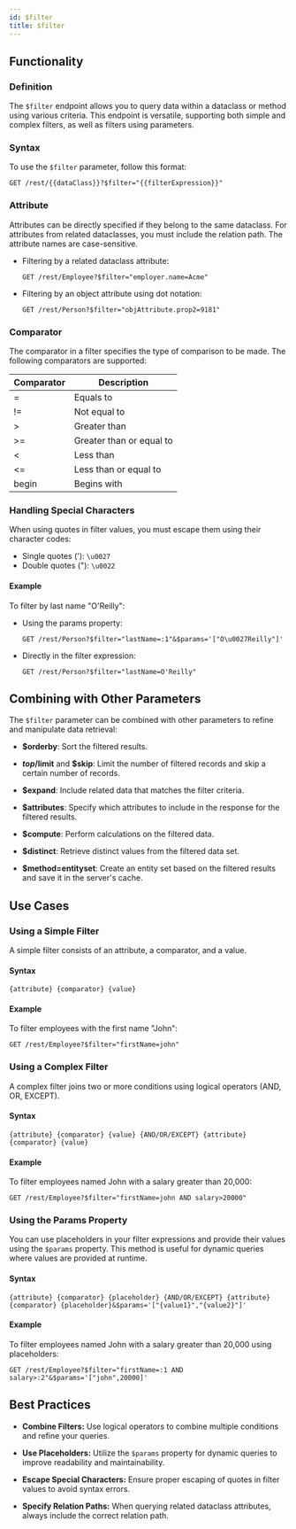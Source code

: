 ```yaml
---
id: $filter
title: $filter 
---
```



## Functionality

### Definition

The `$filter` endpoint allows you to query data within a dataclass or method using various criteria. This endpoint is versatile, supporting both simple and complex filters, as well as filters using parameters. 

### Syntax

To use the `$filter` parameter, follow this format:

```
GET /rest/{{dataClass}}?$filter="{{filterExpression}}"
```

### Attribute

Attributes can be directly specified if they belong to the same dataclass. For attributes from related dataclasses, you must include the relation path. The attribute names are case-sensitive.


- Filtering by a related dataclass attribute:

    ```
    GET /rest/Employee?$filter="employer.name=Acme"
    ```

- Filtering by an object attribute using dot notation:

    ```
    GET /rest/Person?$filter="objAttribute.prop2=9181"
    ```


### Comparator

The comparator in a filter specifies the type of comparison to be made. The following comparators are supported:

| Comparator | Description                  |
|------------|------------------------------|
| =          | Equals to                    |
| !=         | Not equal to                 |
| >          | Greater than                 |
| >=         | Greater than or equal to     |
| <          | Less than                    |
| <=         | Less than or equal to        |
| begin      | Begins with                  |


### Handling Special Characters

When using quotes in filter values, you must escape them using their character codes:

- Single quotes ('): `\u0027`
- Double quotes ("): `\u0022`

#### Example

To filter by last name "O'Reilly":

- Using the params property:

    ```
    GET /rest/Person?$filter="lastName=:1"&$params='["O\u0027Reilly"]'
    ```

- Directly in the filter expression:

    ```
    GET /rest/Person?$filter="lastName=O'Reilly"
    ```


## Combining with Other Parameters

The `$filter` parameter can be combined with other parameters to refine and manipulate data retrieval:

- **$orderby**: Sort the filtered results.

- **$top/$limit** and **$skip**: Limit the number of filtered records and skip a certain number of records.

- **$expand**: Include related data that matches the filter criteria.

- **$attributes**: Specify which attributes to include in the response for the filtered results.

- **$compute**: Perform calculations on the filtered data.

- **$distinct**: Retrieve distinct values from the filtered data set.

- **$method=entityset**: Create an entity set based on the filtered results and save it in the server's cache.

## Use Cases


### Using a Simple Filter

A simple filter consists of an attribute, a comparator, and a value.

#### Syntax

```
{attribute} {comparator} {value}
```

#### Example

To filter employees with the first name "John":

```
GET /rest/Employee?$filter="firstName=john"
```


### Using a Complex Filter

A complex filter joins two or more conditions using logical operators (AND, OR, EXCEPT).

#### Syntax

```
{attribute} {comparator} {value} {AND/OR/EXCEPT} {attribute} {comparator} {value}
```

#### Example

To filter employees named John with a salary greater than 20,000:

```
GET /rest/Employee?$filter="firstName=john AND salary>20000"
```


### Using the Params Property

You can use placeholders in your filter expressions and provide their values using the `$params` property. This method is useful for dynamic queries where values are provided at runtime.

#### Syntax

```
{attribute} {comparator} {placeholder} {AND/OR/EXCEPT} {attribute} {comparator} {placeholder}&$params='["{value1}","{value2}"]'
```

#### Example

To filter employees named John with a salary greater than 20,000 using placeholders:

```
GET /rest/Employee?$filter="firstName=:1 AND salary>:2"&$params='["john",20000]'
```




## Best Practices

- **Combine Filters:** Use logical operators to combine multiple conditions and refine your queries.

- **Use Placeholders:** Utilize the `$params` property for dynamic queries to improve readability and maintainability.

- **Escape Special Characters:** Ensure proper escaping of quotes in filter values to avoid syntax errors.

- **Specify Relation Paths:** When querying related dataclass attributes, always include the correct relation path.

